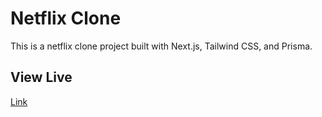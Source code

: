 # Netflix Clone

This is a netflix clone project built with Next.js, Tailwind CSS, and Prisma.

## View Live
[Link](https://n-flix-project.netlify.app/)